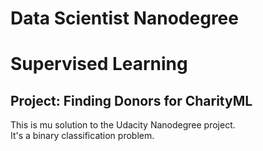 # Data Scientist Nanodegree
# Supervised Learning
## Project: Finding Donors for CharityML

This is mu solution to the Udacity Nanodegree project.   
It's a binary classification problem.  

